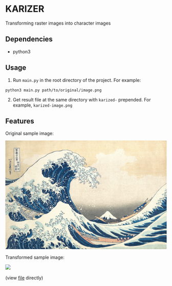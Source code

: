 KARIZER
========

Transforming raster images into character images

Dependencies
----------------

* python3

Usage
--------

1. Run `main.py` in the root directory of the project. For example:

  ```shell
  python3 main.py path/to/original/image.png
  ```
  
2. Get result file at the same directory with `karized-` prepended. For example, `karized-image.png`

Features
------------

Original sample image:

![](sample/sample.jpg)

Transformed sample image:

![](../assets/images/sample-transformed.png)

(view [file](https://raw.githubusercontent.com/kinoubenkyou/karizer/master/sample/sample-transformed) directly)
